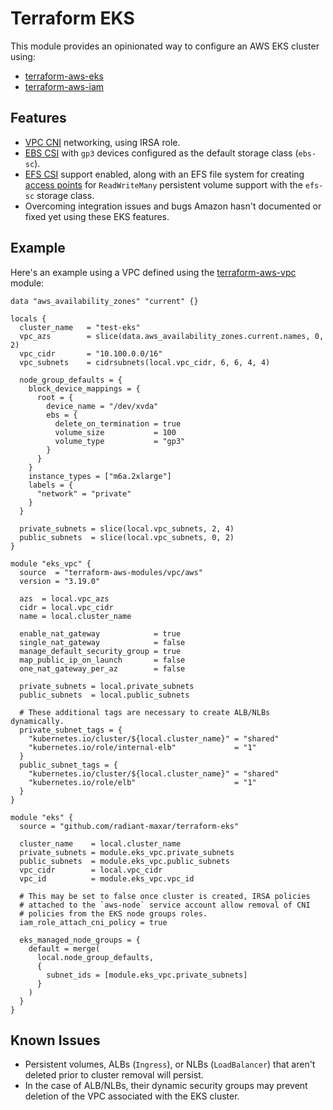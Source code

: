 # Terraform EKS

This module provides an opinionated way to configure an AWS EKS cluster using:

* [terraform-aws-eks](https://github.com/terraform-aws-modules/terraform-aws-eks)
* [terraform-aws-iam](https://github.com/terraform-aws-modules/terraform-aws-iam)

## Features

* [VPC CNI](https://docs.aws.amazon.com/eks/latest/userguide/cni-iam-role.html) networking, using IRSA role.
* [EBS CSI](https://docs.aws.amazon.com/eks/latest/userguide/managing-ebs-csi.html) with `gp3` devices configured as the default storage class (`ebs-sc`).
* [EFS CSI](https://docs.aws.amazon.com/eks/latest/userguide/efs-csi.html) support enabled, along with an EFS file system for creating [access points](https://docs.aws.amazon.com/efs/latest/ug/efs-access-points.html) for `ReadWriteMany` persistent volume support with the `efs-sc` storage class.
* Overcoming integration issues and bugs Amazon hasn't documented or fixed yet using these EKS features.

## Example

Here's an example using a VPC defined using the [terraform-aws-vpc](https://github.com/terraform-aws-modules/terraform-aws-vpc) module:

```
data "aws_availability_zones" "current" {}

locals {
  cluster_name   = "test-eks"
  vpc_azs        = slice(data.aws_availability_zones.current.names, 0, 2)
  vpc_cidr       = "10.100.0.0/16"
  vpc_subnets    = cidrsubnets(local.vpc_cidr, 6, 6, 4, 4)

  node_group_defaults = {
    block_device_mappings = {
      root = {
        device_name = "/dev/xvda"
        ebs = {
          delete_on_termination = true
          volume_size           = 100
          volume_type           = "gp3"
        }
      }
    }
    instance_types = ["m6a.2xlarge"]
    labels = {
      "network" = "private"
    }
  }

  private_subnets = slice(local.vpc_subnets, 2, 4)
  public_subnets  = slice(local.vpc_subnets, 0, 2)
}

module "eks_vpc" {
  source  = "terraform-aws-modules/vpc/aws"
  version = "3.19.0"

  azs  = local.vpc_azs
  cidr = local.vpc_cidr
  name = local.cluster_name

  enable_nat_gateway            = true
  single_nat_gateway            = false
  manage_default_security_group = true
  map_public_ip_on_launch       = false
  one_nat_gateway_per_az        = false

  private_subnets = local.private_subnets
  public_subnets  = local.public_subnets

  # These additional tags are necessary to create ALB/NLBs dynamically.
  private_subnet_tags = {
    "kubernetes.io/cluster/${local.cluster_name}" = "shared"
    "kubernetes.io/role/internal-elb"             = "1"
  }
  public_subnet_tags = {
    "kubernetes.io/cluster/${local.cluster_name}" = "shared"
    "kubernetes.io/role/elb"                      = "1"
  }
}

module "eks" {
  source = "github.com/radiant-maxar/terraform-eks"

  cluster_name    = local.cluster_name
  private_subnets = module.eks_vpc.private_subnets
  public_subnets  = module.eks_vpc.public_subnets
  vpc_cidr        = local.vpc_cidr
  vpc_id          = module.eks_vpc.vpc_id

  # This may be set to false once cluster is created, IRSA policies
  # attached to the `aws-node` service account allow removal of CNI
  # policies from the EKS node groups roles.
  iam_role_attach_cni_policy = true

  eks_managed_node_groups = {
    default = merge(
      local.node_group_defaults,
      {
        subnet_ids = [module.eks_vpc.private_subnets]
      }
    )
  }
}
```

## Known Issues

* Persistent volumes, ALBs (`Ingress`), or NLBs (`LoadBalancer`) that aren't deleted prior to cluster removal will persist.
* In the case of ALB/NLBs, their dynamic security groups may prevent deletion of the VPC associated with the EKS cluster.
